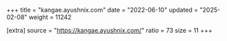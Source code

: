 +++
title = "kangae.ayushnix.com"
date = "2022-06-10"
updated = "2025-02-08"
weight = 11242

[extra]
source = "https://kangae.ayushnix.com/"
ratio = 73
size = 11
+++
